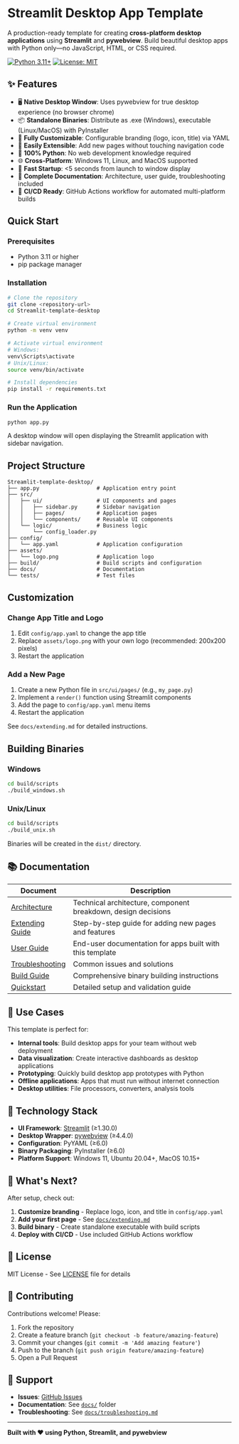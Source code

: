 # Streamlit Desktop App Template

A production-ready template for creating **cross-platform desktop applications** using **Streamlit** and **pywebview**. Build beautiful desktop apps with Python only—no JavaScript, HTML, or CSS required.

[![Python 3.11+](https://img.shields.io/badge/python-3.11+-blue.svg)](https://www.python.org/downloads/)
[![License: MIT](https://img.shields.io/badge/License-MIT-yellow.svg)](https://opensource.org/licenses/MIT)

## ✨ Features

- 🖥️ **Native Desktop Window**: Uses pywebview for true desktop experience (no browser chrome)
- 📦 **Standalone Binaries**: Distribute as .exe (Windows), executable (Linux/MacOS) with PyInstaller
- 🎨 **Fully Customizable**: Configurable branding (logo, icon, title) via YAML
- 🔧 **Easily Extensible**: Add new pages without touching navigation code
- 🐍 **100% Python**: No web development knowledge required
- 🌐 **Cross-Platform**: Windows 11, Linux, and MacOS supported
- 🚀 **Fast Startup**: <5 seconds from launch to window display
- 📝 **Complete Documentation**: Architecture, user guide, troubleshooting included
- 🤖 **CI/CD Ready**: GitHub Actions workflow for automated multi-platform builds

## Quick Start

### Prerequisites

- Python 3.11 or higher
- pip package manager

### Installation

```bash
# Clone the repository
git clone <repository-url>
cd Streamlit-template-desktop

# Create virtual environment
python -m venv venv

# Activate virtual environment
# Windows:
venv\Scripts\activate
# Unix/Linux:
source venv/bin/activate

# Install dependencies
pip install -r requirements.txt
```

### Run the Application

```bash
python app.py
```

A desktop window will open displaying the Streamlit application with sidebar navigation.

## Project Structure

```
Streamlit-template-desktop/
├── app.py                  # Application entry point
├── src/
│   ├── ui/                 # UI components and pages
│   │   ├── sidebar.py      # Sidebar navigation
│   │   ├── pages/          # Application pages
│   │   └── components/     # Reusable UI components
│   └── logic/              # Business logic
│       └── config_loader.py
├── config/
│   └── app.yaml            # Application configuration
├── assets/
│   └── logo.png            # Application logo
├── build/                  # Build scripts and configuration
├── docs/                   # Documentation
└── tests/                  # Test files
```

## Customization

### Change App Title and Logo

1. Edit `config/app.yaml` to change the app title
2. Replace `assets/logo.png` with your own logo (recommended: 200x200 pixels)
3. Restart the application

### Add a New Page

1. Create a new Python file in `src/ui/pages/` (e.g., `my_page.py`)
2. Implement a `render()` function using Streamlit components
3. Add the page to `config/app.yaml` menu items
4. Restart the application

See `docs/extending.md` for detailed instructions.

## Building Binaries

### Windows

```bash
cd build/scripts
./build_windows.sh
```

### Unix/Linux

```bash
cd build/scripts
./build_unix.sh
```

Binaries will be created in the `dist/` directory.

## 📚 Documentation

| Document | Description |
|----------|-------------|
| [Architecture](docs/architecture.md) | Technical architecture, component breakdown, design decisions |
| [Extending Guide](docs/extending.md) | Step-by-step guide for adding new pages and features |
| [User Guide](docs/user-guide.md) | End-user documentation for apps built with this template |
| [Troubleshooting](docs/troubleshooting.md) | Common issues and solutions |
| [Build Guide](build/README.md) | Comprehensive binary building instructions |
| [Quickstart](specs/001-streamlit-app-scaffold/quickstart.md) | Detailed setup and validation guide |

## 🎯 Use Cases

This template is perfect for:

- **Internal tools**: Build desktop apps for your team without web deployment
- **Data visualization**: Create interactive dashboards as desktop applications
- **Prototyping**: Quickly build desktop app prototypes with Python
- **Offline applications**: Apps that must run without internet connection
- **Desktop utilities**: File processors, converters, analysis tools

## 🔧 Technology Stack

- **UI Framework**: [Streamlit](https://streamlit.io/) (≥1.30.0)
- **Desktop Wrapper**: [pywebview](https://pywebview.flowrl.com/) (≥4.4.0)
- **Configuration**: PyYAML (≥6.0)
- **Binary Packaging**: PyInstaller (≥6.0)
- **Platform Support**: Windows 11, Ubuntu 20.04+, MacOS 10.15+

## 🚀 What's Next?

After setup, check out:

1. **Customize branding** - Replace logo, icon, and title in `config/app.yaml`
2. **Add your first page** - See [`docs/extending.md`](docs/extending.md)
3. **Build binary** - Create standalone executable with build scripts
4. **Deploy with CI/CD** - Use included GitHub Actions workflow

## 📝 License

MIT License - See [LICENSE](LICENSE) file for details

## 🤝 Contributing

Contributions welcome! Please:
1. Fork the repository
2. Create a feature branch (`git checkout -b feature/amazing-feature`)
3. Commit your changes (`git commit -m 'Add amazing feature'`)
4. Push to the branch (`git push origin feature/amazing-feature`)
5. Open a Pull Request

## 💬 Support

- **Issues**: [GitHub Issues](https://github.com/your-repo/issues)
- **Documentation**: See [`docs/`](docs/) folder
- **Troubleshooting**: See [`docs/troubleshooting.md`](docs/troubleshooting.md)

---

**Built with ❤️ using Python, Streamlit, and pywebview**
